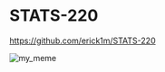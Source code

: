 # STATS-220

https://github.com/erick1m/STATS-220

![my_meme](https://user-images.githubusercontent.com/100745215/158946733-4872d0ca-7117-4a43-8925-c6329ef4dafd.png)
